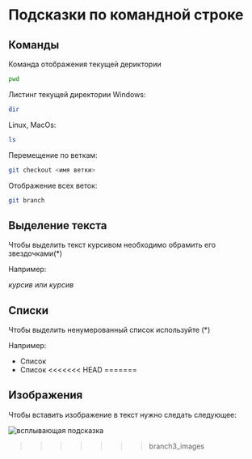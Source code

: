 # Подсказки по командной строке

## Команды

Команда отображения текущей дериктории
```sh
pwd
```

Листинг текущей директории 
Windows:
```sh
dir
```
Linux, MacOs:
```sh
ls
```

Перемещение по веткам:
```sh
git checkout <имя ветки>
```

Отображение всех веток:

```sh
git branch
```

## Выделение текста

Чтобы выделить текст курсивом необходимо обрамить его звездочками(*) 

Например:

 *курсив* или _курсив_

 ## Списки

 Чтобы выделить ненумерованный список используйте (*)

 Например:

 * Список 
 * Список
<<<<<<< HEAD
=======

## Изображения

Чтобы вставить изображение в текст нужно следать следующее:

![всплывающая подсказка](image.jpg)



>>>>>>> branch3_images
